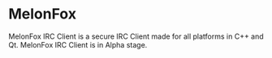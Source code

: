 MelonFox
========

MelonFox IRC Client is a secure IRC Client made for all platforms in C++ and Qt. MelonFox IRC Client is in Alpha stage.